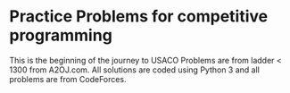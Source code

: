 # Practice Problems for competitive programming 
This is the beginning of the journey to USACO Problems are from ladder < 1300 from A2OJ.com.
All solutions are coded using Python 3 and all problems are from CodeForces.
